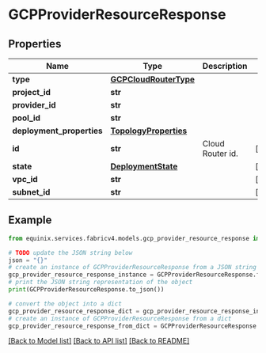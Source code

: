 # GCPProviderResourceResponse


## Properties

Name | Type | Description | Notes
------------ | ------------- | ------------- | -------------
**type** | [**GCPCloudRouterType**](GCPCloudRouterType.md) |  | 
**project_id** | **str** |  | 
**provider_id** | **str** |  | 
**pool_id** | **str** |  | 
**deployment_properties** | [**TopologyProperties**](TopologyProperties.md) |  | 
**id** | **str** | Cloud Router id. | [optional] 
**state** | [**DeploymentState**](DeploymentState.md) |  | [optional] 
**vpc_id** | **str** |  | [optional] 
**subnet_id** | **str** |  | [optional] 

## Example

```python
from equinix.services.fabricv4.models.gcp_provider_resource_response import GCPProviderResourceResponse

# TODO update the JSON string below
json = "{}"
# create an instance of GCPProviderResourceResponse from a JSON string
gcp_provider_resource_response_instance = GCPProviderResourceResponse.from_json(json)
# print the JSON string representation of the object
print(GCPProviderResourceResponse.to_json())

# convert the object into a dict
gcp_provider_resource_response_dict = gcp_provider_resource_response_instance.to_dict()
# create an instance of GCPProviderResourceResponse from a dict
gcp_provider_resource_response_from_dict = GCPProviderResourceResponse.from_dict(gcp_provider_resource_response_dict)
```
[[Back to Model list]](../README.md#documentation-for-models) [[Back to API list]](../README.md#documentation-for-api-endpoints) [[Back to README]](../README.md)


